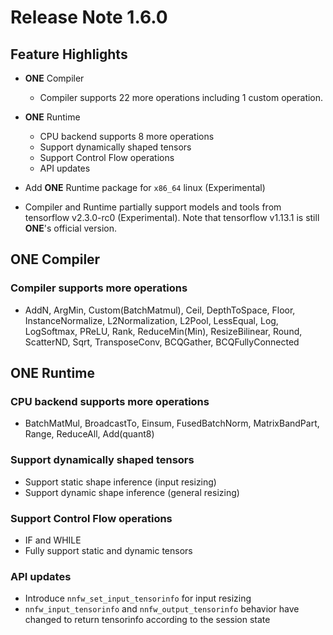# Release Note 1.6.0

## Feature Highlights

- **ONE** Compiler
    - Compiler supports 22 more operations including 1 custom operation.

- **ONE** Runtime
    - CPU backend supports 8 more operations
    - Support dynamically shaped tensors
    - Support Control Flow operations
    - API updates

- Add **ONE** Runtime package for `x86_64` linux (Experimental)
- Compiler and Runtime partially support models and tools from tensorflow v2.3.0-rc0 (Experimental). Note that tensorflow v1.13.1 is still **ONE**'s official version.

## ONE Compiler

### Compiler supports more operations

- AddN, ArgMin, Custom(BatchMatmul), Ceil, DepthToSpace, Floor, InstanceNormalize,
L2Normalization, L2Pool, LessEqual, Log, LogSoftmax, PReLU, Rank, ReduceMin(Min),
ResizeBilinear, Round, ScatterND, Sqrt, TransposeConv, BCQGather,
BCQFullyConnected

## ONE Runtime

### CPU backend supports more operations

- BatchMatMul, BroadcastTo, Einsum, FusedBatchNorm, MatrixBandPart, Range,  ReduceAll, Add(quant8)

### Support dynamically shaped tensors

- Support static shape inference (input resizing)
- Support dynamic shape inference (general resizing)

### Support Control Flow operations

- IF and WHILE
- Fully support static and dynamic tensors

### API updates

- Introduce `nnfw_set_input_tensorinfo` for input resizing
- `nnfw_input_tensorinfo` and `nnfw_output_tensorinfo` behavior have changed to return tensorinfo according to the session state

